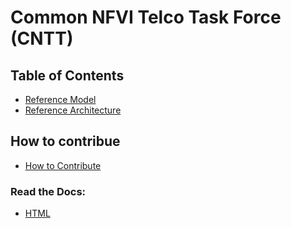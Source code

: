 # Common NFVI Telco Task Force (CNTT)

## Table of Contents
* [Reference Model](doc/ref_model)
* [Reference Architecture](doc/ref_architecture)

## How to contribue
* [How to Contribute](doc/how_to_contribute)

### Read the Docs:
* [HTML](https://cntt-n.github.io/CNTT/) 
